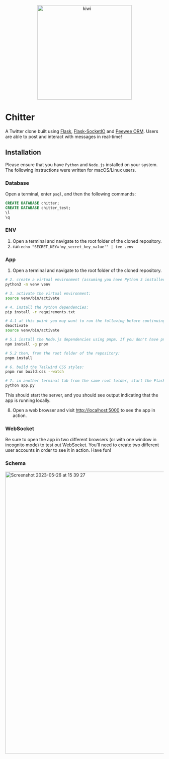 <div align="center">
  <img src="https://github.com/adrianHards/makers-solutions/assets/93719632/981ef8f2-bf8e-424c-835c-d586e319a862" alt="kiwi" width="300">
</div>

# Chitter

A Twitter clone built using [Flask](https://flask.palletsprojects.com/en/2.3.x/), [Flask-SocketIO](https://flask-socketio.readthedocs.io/en/latest/) and [Peewee ORM](https://docs.peewee-orm.com/en/latest/peewee/quickstart.html). Users are able to post and interact with messages in real-time!

## Installation

Please ensure that you have `Python` and `Node.js` installed on your system. The following instructions were written for macOS/Linux users.

### Database

Open a terminal, enter `psql`, and then the following commands:

```sql
CREATE DATABASE chitter;
CREATE DATABASE chitter_test;
\l
\q
```

### ENV

1. Open a terminal and navigate to the root folder of the cloned repository.
2. run `echo "SECRET_KEY='my_secret_key_value'" | tee .env`

### App

1. Open a terminal and navigate to the root folder of the cloned repository.

```bash
# 2. create a virtual environment (assuming you have Python 3 installed) by running the following command:
python3 -m venv venv

# 3. activate the virtual environment:
source venv/bin/activate

# 4. install the Python dependencies:
pip install -r requirements.txt

# 4.1 at this point you may want to run the following before continuing:
deactivate
source venv/bin/activate

# 5.1 install the Node.js dependencies using pnpm. If you don't have pnpm installed, you can install it globally by running:
npm install -g pnpm

# 5.2 then, from the root folder of the repository:
pnpm install

# 6. build the Tailwind CSS styles:
pnpm run build:css --watch

# 7. in another terminal tab from the same root folder, start the Flask web server:
python app.py
```

This should start the server, and you should see output indicating that the app is running locally.

8. Open a web browser and visit [http://localhost:5000](http://localhost:5000) to see the app in action.

### WebSocket

Be sure to open the app in two different browsers (or with one window in incognito mode) to test out WebSocket. You'll need to create two different user accounts in order to see it in action. Have fun!

### Schema

<img width="896" alt="Screenshot 2023-05-26 at 15 39 27" src="https://github.com/adrianHards/flask-chitter/assets/93719632/35b91241-74a9-4958-93c9-e21b98c5a9fb">
